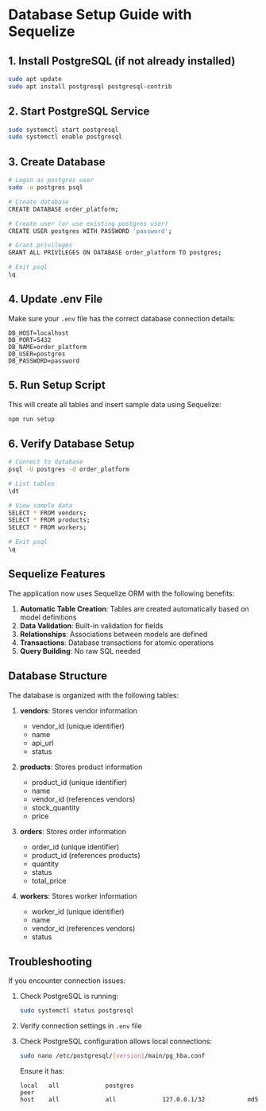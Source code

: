 # Database Setup Guide with Sequelize

## 1. Install PostgreSQL (if not already installed)

```bash
sudo apt update
sudo apt install postgresql postgresql-contrib
```

## 2. Start PostgreSQL Service

```bash
sudo systemctl start postgresql
sudo systemctl enable postgresql
```

## 3. Create Database

```bash
# Login as postgres user
sudo -u postgres psql

# Create database
CREATE DATABASE order_platform;

# Create user (or use existing postgres user)
CREATE USER postgres WITH PASSWORD 'password';

# Grant privileges
GRANT ALL PRIVILEGES ON DATABASE order_platform TO postgres;

# Exit psql
\q
```

## 4. Update .env File

Make sure your `.env` file has the correct database connection details:

```
DB_HOST=localhost
DB_PORT=5432
DB_NAME=order_platform
DB_USER=postgres
DB_PASSWORD=password
```

## 5. Run Setup Script

This will create all tables and insert sample data using Sequelize:

```bash
npm run setup
```

## 6. Verify Database Setup

```bash
# Connect to database
psql -U postgres -d order_platform

# List tables
\dt

# View sample data
SELECT * FROM vendors;
SELECT * FROM products;
SELECT * FROM workers;

# Exit psql
\q
```

## Sequelize Features

The application now uses Sequelize ORM with the following benefits:

1. **Automatic Table Creation**: Tables are created automatically based on model definitions
2. **Data Validation**: Built-in validation for fields
3. **Relationships**: Associations between models are defined
4. **Transactions**: Database transactions for atomic operations
5. **Query Building**: No raw SQL needed

## Database Structure

The database is organized with the following tables:

1. **vendors**: Stores vendor information
   - vendor_id (unique identifier)
   - name
   - api_url
   - status

2. **products**: Stores product information
   - product_id (unique identifier)
   - name
   - vendor_id (references vendors)
   - stock_quantity
   - price

3. **orders**: Stores order information
   - order_id (unique identifier)
   - product_id (references products)
   - quantity
   - status
   - total_price

4. **workers**: Stores worker information
   - worker_id (unique identifier)
   - name
   - vendor_id (references vendors)
   - status

## Troubleshooting

If you encounter connection issues:

1. Check PostgreSQL is running:
   ```bash
   sudo systemctl status postgresql
   ```

2. Verify connection settings in `.env` file

3. Check PostgreSQL configuration allows local connections:
   ```bash
   sudo nano /etc/postgresql/[version]/main/pg_hba.conf
   ```
   
   Ensure it has:
   ```
   local   all             postgres                                peer
   host    all             all             127.0.0.1/32            md5
   ```